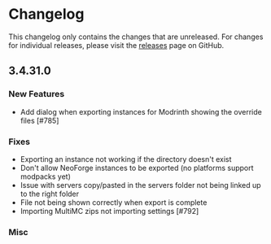 # Changelog

This changelog only contains the changes that are unreleased. For changes for individual releases, please visit the
[releases](https://github.com/ATLauncher/ATLauncher/releases) page on GitHub.

## 3.4.31.0

### New Features
- Add dialog when exporting instances for Modrinth showing the override files [#785]

### Fixes
- Exporting an instance not working if the directory doesn't exist
- Don't allow NeoForge instances to be exported (no platforms support modpacks yet)
- Issue with servers copy/pasted in the servers folder not being linked up to the right folder
- File not being shown correctly when export is complete
- Importing MultiMC zips not importing settings [#792]

### Misc

